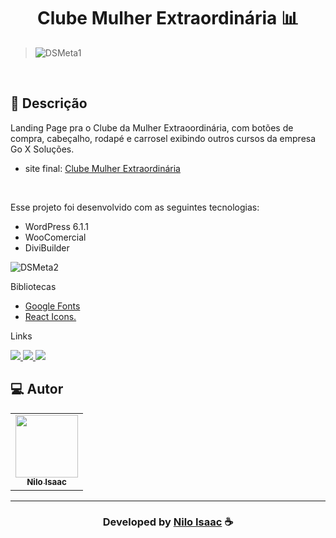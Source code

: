  <h1 align="center">
  Clube Mulher Extraordinária  📊
</h1>

> ![DSMeta1](https://user-images.githubusercontent.com/101424190/198748607-c17c5b58-3577-4b52-bcba-731e421c974b.jpeg) 
<br>

## 📝 Descrição 

Landing Page pra o Clube da Mulher Extraoordinária, com botões de compra, cabeçalho, rodapé e carrosel exibindo outros cursos da empresa Go X Soluções. 

- site final: [Clube Mulher Extraordinária](https://clubemulherextraordinaria.com.br) 

<br>



Esse projeto foi desenvolvido com as seguintes tecnologias:

- WordPress 6.1.1
- WooComercial
- DiviBuilder

![DSMeta2](https://user-images.githubusercontent.com/101424190/198748614-b22423e3-1b96-4140-9480-6493182767ff.jpeg)

Bibliotecas

- [Google Fonts](https://fonts.google.com/)
- [React Icons.](https://react-icons.github.io/react-icons/)


Links

<p align="left">
 
 <a href="https://www.linkedin.com/in/niloisaac/" alt="Linkedin">
  <img src="https://img.shields.io/badge/-Linkedin-0A66C2?style=for-the-badge&logo=Linkedin&logoColor=FFFFFF&link=https://www.linkedin.com/in/evander-inacio"/> 
 </a>
 
 <a href="https://www.facebook.com/nilo.isaac" alt="Facebook">
  <img src="https://img.shields.io/badge/-Facebook-000dff?style=for-the-badge&logo=Facebook&logoColor=FFFFFF&link=https://www.facebook.com/evandder.lopes"/> 
 </a>
 
 <a href="https://twitter.com/FrontEndNilo" alt="Twitter">
  <img src="https://img.shields.io/badge/-Twitter-1DA1F2?style=for-the-badge&logo=Twitter&logoColor=FFFFFF&link=https://twitter.com/Evander_Inacio"/> 
 </a>


 </p>
 
## 💻 Autor<br>
<table>
  <tr>
    <td align="center">
      <a href="https://github.com/NiloIsaac">
        <img src="https://avatars.githubusercontent.com/u/101424190?s=400&u=07b208f" width="100px;" /><br>
        <sub>
          <b>Nilo Isaac</b>
        </sub>
      </a>
    </td>
  </tr>
</table>

-----

  <h3 align="center"> Developed by <a href="https://www.linkedin.com/in/niloisaac/">Nilo Isaac</a> ☕</h3>


